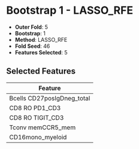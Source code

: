 # Bootstrap 1 - LASSO_RFE

- **Outer Fold**: 5
- **Bootstrap**: 1
- **Method**: LASSO_RFE
- **Fold Seed**: 46
- **Features Selected**: 5

## Selected Features

| Feature |
|---------|
| Bcells CD27posIgDneg_total |
| CD8 RO PD1_CD3 |
| CD8 RO TIGIT_CD3 |
| Tconv memCCR5_mem |
| CD16mono_myeloid |
